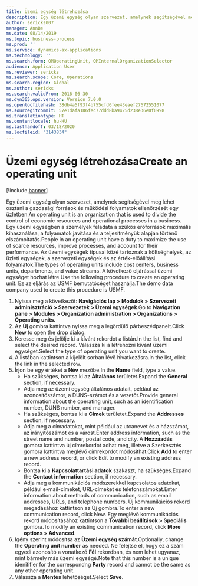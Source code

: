 ```yaml
---
title: Üzemi egység létrehozása
description: Egy üzemi egység olyan szervezet, amelynek segítségével meg lehet osztani a gazdasági források és működési folyamatok ellenőrzését egy üzletben.
author: sericks007
manager: AnnBe
ms.date: 08/14/2019
ms.topic: business-process
ms.prod: ''
ms.service: dynamics-ax-applications
ms.technology: ''
ms.search.form: OMOperatingUnit, OMInternalOrganizationSelector
audience: Application User
ms.reviewer: sericks
ms.search.scope: Core, Operations
ms.search.region: Global
ms.author: sericks
ms.search.validFrom: 2016-06-30
ms.dyn365.ops.version: Version 7.0.0
ms.openlocfilehash: 38db4a5f93f4b755cfd6fee43eaef27672551077
ms.sourcegitcommit: 57e1dafa186fec77ddd8ba9425d238e36e0f0998
ms.translationtype: HT
ms.contentlocale: hu-HU
ms.lasthandoff: 03/18/2020
ms.locfileid: "3143834"
---
```

# <a name="create-an-operating-unit"></a><span data-ttu-id="ab052-103">Üzemi egység létrehozása</span><span class="sxs-lookup"><span data-stu-id="ab052-103">Create an operating unit</span></span>

[!include [banner](../../includes/banner.md)]

<span data-ttu-id="ab052-104">Egy üzemi egység olyan szervezet, amelynek segítségével meg lehet osztani a gazdasági források és működési folyamatok ellenőrzését egy üzletben.</span><span class="sxs-lookup"><span data-stu-id="ab052-104">An operating unit is an organization that is used to divide the control of economic resources and operational processes in a business.</span></span> <span data-ttu-id="ab052-105">Egy üzemi egységben a személyek feladata a szűkös erőforrások maximális kihasználása, a folyamatok javítása és a teljesítményük alapján történő elszámoltatás.</span><span class="sxs-lookup"><span data-stu-id="ab052-105">People in an operating unit have a duty to maximize the use of scarce resources, improve processes, and account for their performance.</span></span> <span data-ttu-id="ab052-106">Az üzemi egységek típusai közé tartoznak a költséghelyek, az üzleti egységek, a szervezeti egységek és az érték-előállítási folyamatok.</span><span class="sxs-lookup"><span data-stu-id="ab052-106">The types of operating units include cost centers, business units, departments, and value streams.</span></span> <span data-ttu-id="ab052-107">A következő eljárással üzemi egységet hozhat létre.</span><span class="sxs-lookup"><span data-stu-id="ab052-107">Use the following procedure to create an operating unit.</span></span> <span data-ttu-id="ab052-108">Ez az eljárás az USMF bemutatócéget használja.</span><span class="sxs-lookup"><span data-stu-id="ab052-108">The demo data company used to create this procedure is USMF.</span></span>

1. <span data-ttu-id="ab052-109">Nyissa meg a következőt: **Navigációs lap > Modulok > Szervezeti adminisztráció > Szervezetek > Üzemi egységek**.</span><span class="sxs-lookup"><span data-stu-id="ab052-109">Go to **Navigation pane > Modules > Organization administration > Organizations > Operating units.**</span></span>
2. <span data-ttu-id="ab052-110">Az **Új** gombra kattintva nyissa meg a legördülő párbeszédpanelt.</span><span class="sxs-lookup"><span data-stu-id="ab052-110">Click **New** to open the drop dialog.</span></span>
3. <span data-ttu-id="ab052-111">Keresse meg és jelölje ki a kívánt rekordot a listán.</span><span class="sxs-lookup"><span data-stu-id="ab052-111">In the list, find and select the desired record.</span></span> <span data-ttu-id="ab052-112">Válassza ki a létrehozni kívánt üzemi egységet.</span><span class="sxs-lookup"><span data-stu-id="ab052-112">Select the type of operating unit you want to create.</span></span>  
4. <span data-ttu-id="ab052-113">A listában kattintson a kijelölt sorban lévő hivatkozásra.</span><span class="sxs-lookup"><span data-stu-id="ab052-113">In the list, click the link in the selected row.</span></span>
5. <span data-ttu-id="ab052-114">Írjon be egy értéket a **Név** mezőbe.</span><span class="sxs-lookup"><span data-stu-id="ab052-114">In the **Name** field, type a value.</span></span>
    + <span data-ttu-id="ab052-115">Ha szükséges, bontsa ki az **Általános** területet.</span><span class="sxs-lookup"><span data-stu-id="ab052-115">Expand the **General** section, if necessary.</span></span>  
    + <span data-ttu-id="ab052-116">Adja meg az üzemi egység általános adatait, például az azonosítószámot, a DUNS-számot és a vezetőt.</span><span class="sxs-lookup"><span data-stu-id="ab052-116">Provide general information about the operating unit, such as an identification number, DUNS number, and manager.</span></span>    
    + <span data-ttu-id="ab052-117">Ha szükséges, bontsa ki a **Címek** területet.</span><span class="sxs-lookup"><span data-stu-id="ab052-117">Expand the **Addresses** section, if necessary.</span></span>  
    + <span data-ttu-id="ab052-118">Adja meg a címadatokat, mint például az utcanevet és a házszámot, az irányítószámot és a várost.</span><span class="sxs-lookup"><span data-stu-id="ab052-118">Enter address information, such as the street name and number, postal code, and city.</span></span> <span data-ttu-id="ab052-119">A **Hozzáadás** gombra kattintva új címrekordot adhat meg, illetve a Szerkesztés gombra kattintva meglévő címrekordot módosíthat.</span><span class="sxs-lookup"><span data-stu-id="ab052-119">Click **Add** to enter a new address record, or click Edit to modify an existing address record.</span></span>   
    + <span data-ttu-id="ab052-120">Bontsa ki a **Kapcsolattartási adatok** szakaszt, ha szükséges.</span><span class="sxs-lookup"><span data-stu-id="ab052-120">Expand the **Contact information** section, if necessary.</span></span>  
    + <span data-ttu-id="ab052-121">Adja meg a kommunikációs módszerekkel kapcsolatos adatokat, például e-mail-címeket, URL-címeket és telefonszámokat.</span><span class="sxs-lookup"><span data-stu-id="ab052-121">Enter information about methods of communication, such as email addresses, URLs, and telephone numbers.</span></span> <span data-ttu-id="ab052-122">Új kommunikációs rekord megadásához kattintson az Új gombra.</span><span class="sxs-lookup"><span data-stu-id="ab052-122">To enter a new communication record, click New.</span></span> <span data-ttu-id="ab052-123">Egy meglévő kommunikációs rekord módosításához kattintson a **További beállítások > Speciális** gombra.</span><span class="sxs-lookup"><span data-stu-id="ab052-123">To modify an existing communication record, click **More options > Advanced**.</span></span>   
6. <span data-ttu-id="ab052-124">Igény szerint módosítsa az **Üzemi egység számát**.</span><span class="sxs-lookup"><span data-stu-id="ab052-124">Optionally, change the **Operating unit number** as needed.</span></span> <span data-ttu-id="ab052-125">Ne felejtse el, hogy ez a szám egyedi azonosító a vonatkozó **Fél** rekordban, és nem lehet ugyanaz, mint bármely más üzemi egységé.</span><span class="sxs-lookup"><span data-stu-id="ab052-125">Note that this number is a unique idenitifier for the correspondng **Party** record and cannot be the same as any other operating unit.</span></span>
7. <span data-ttu-id="ab052-126">Válassza a **Mentés** lehetőséget.</span><span class="sxs-lookup"><span data-stu-id="ab052-126">Select **Save**.</span></span>
